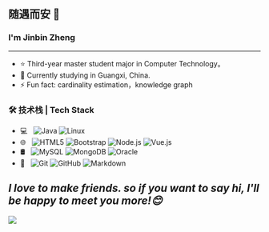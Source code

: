 ## 随遇而安 👋

### I'm Jinbin Zheng

<!-- *to be honest, it's shamed for me to introduce myself too much there, what i need is learning more* -->
<!-- --- -->
---
- ⭐️ Third-year master student  major in Computer Technology。
- 🌱 Currently studying in Guangxi, China.
- ⚡ Fun fact: cardinality estimation，knowledge graph


### 🛠 技术栈 | Tech Stack

- 💻 &#160; ![Java](https://img.shields.io/badge/-Java-333333?style=flat&logo=Java&logoColor=007396)
![Linux](https://img.shields.io/badge/-Linux-333333?style=flat&logo=Linux&logoColor=FCC624)
- 🌐 &#160; ![HTML5](https://img.shields.io/badge/-HTML5-333333?style=flat&logo=HTML5)
![Bootstrap](https://img.shields.io/badge/-Bootstrap-333333?style=flat&logo=bootstrap&logoColor=563D7C)
![Node.js](https://img.shields.io/badge/-Node.js-333333?style=flat&logo=node.js)
![Vue.js](https://img.shields.io/badge/-VueJS-333333?style=flat&logo=Vue.js)
- 🛢 &#160; ![MySQL](https://img.shields.io/badge/-MySQL-333333?style=flat&logo=mysql)
![MongoDB](https://img.shields.io/badge/-MongoDB-333333?style=flat&logo=mongodb)
![Oracle](https://img.shields.io/badge/-Oracle-333333?style=flat&logo=Oracle)
- 🔧 &#160; ![Git](https://img.shields.io/badge/-Git-333333?style=flat&logo=git)
![GitHub](https://img.shields.io/badge/-GitHub-333333?style=flat&logo=github)
![Markdown](https://img.shields.io/badge/-Markdown-333333?style=flat&logo=markdown)

***I love to make friends. so if you want to say hi, I'll be happy to meet you more!😊***
---
<img src = "https://github-readme-stats.vercel.app/api?username=extravert">
<!-- ⭐️ From [extravert](https://github.com/extravert) -->
